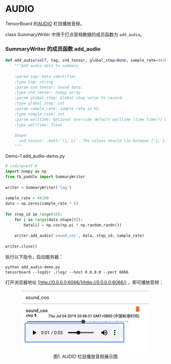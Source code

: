 # AUDIO

TensorBoard 的[AUDIO](instructions/AUDIO_instructions.md) 栏目播放音频。

class SummaryWriter 中用于打点音频数据的成员函数为 `add_audio`。

### SummaryWriter 的成员函数 add_audio

```python
def add_audio(self, tag, snd_tensor, global_step=None, sample_rate=44100, walltime=None):
    """Add audio data to summary.

    :param tag: Data identifier.
    :type tag: string
    :param snd_tensor: Sound data.
    :type snd_tensor: numpy.array
    :param global_step: Global step value to record.
    :type global_step: int
    :param sample_rate: sample rate in Hz.
    :type sample_rate: int
    :param walltime: Optional override default walltime (time.time()) of event.
    :type walltime: float

    Shape:
      snd_tensor: :math:`(1, L)`. The values should lie between [-1, 1].
    """
```

Demo-1 add_audio-demo.py


```python
# coding=utf-8
import numpy as np
from tb_paddle import SummaryWriter

writer = SummaryWriter('log')

sample_rate = 44100
data = np.zeros(sample_rate * 5)

for step_id in range(10):
    for i in range(data.shape[0]):
        data[i] = np.cos(np.pi * np.random.randn())

    writer.add_audio('sound_cos', data, step_id, sample_rate)

writer.close()
```

执行以下指令，启动服务器：

```
python add_audio-demo.py
tensorboard --logdir ./log/ --host 0.0.0.0 --port 6066
```

打开浏览器地址 [http://0.0.0.0:6066/](http://0.0.0.0:6066/) ，即可播放音频：

<p align="center">
<img src="../screenshots/add_audio.png" width=400><br/>
图1. AUDIO 栏目播放音频展示图 <br/>
</p>
